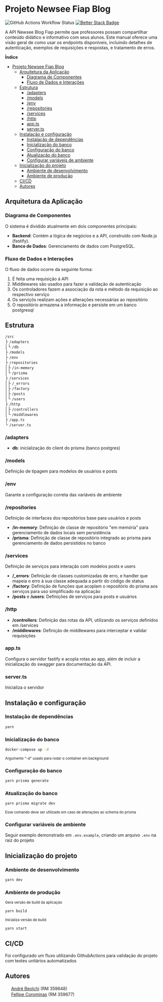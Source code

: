 # Projeto Newsee Fiap Blog

![GitHub Actions Workflow Status](https://img.shields.io/github/actions/workflow/status/andrebeolchi/newsee-fastify-api/test.yml?style=flat&label=hourly%20tests)
[![Better Stack Badge](https://uptime.betterstack.com/status-badges/v2/monitor/1q8no.svg)](https://uptime.betterstack.com/?utm_source=status_badge)

A API Newsee Blog Fiap permite que professores possam compartilhar conteúdo didático e informativo com seus alunos.
Este manual oferece uma visão geral de como usar os endpoints disponíveis, incluindo detalhes
de autenticação, exemplos de requisições e respostas, e tratamento de erros.

**Índice**

- [Projeto Newsee Fiap Blog](#projeto-newsee-fiap-blog)
  - [Arquitetura da Aplicação](#arquitetura-da-aplicação)
    - [Diagrama de Componentes](#diagrama-de-componentes)
    - [Fluxo de Dados e Interações](#fluxo-de-dados-e-interações)
  - [Estrutura](#estrutura)
    - [/adapters](#adapters)
    - [/models](#models)
    - [/env](#env)
    - [/repositories](#repositories)
    - [/services](#services)
    - [/http](#http)
    - [app.ts](#appts)
    - [server.ts](#serverts)
  - [Instalação e configuração](#instalação-e-configuração)
    - [Instalação de dependências](#instalação-de-dependências)
    - [Inicialização do banco](#inicialização-do-banco)
    - [Configuração do banco](#configuração-do-banco)
    - [Atualização do banco](#atualização-do-banco)
    - [Configurar variáveis de ambiente](#configurar-variáveis-de-ambiente)
  - [Inicialização do projeto](#inicialização-do-projeto)
    - [Ambiente de desenvolvimento](#ambiente-de-desenvolvimento)
    - [Ambiente de produção](#ambiente-de-produção)
  - [CI/CD](#cicd)
  - [Autores](#autores)

## Arquitetura da Aplicação

### Diagrama de Componentes

O sistema é dividido atualmente em dois componentes principais:

- **Backend**: Contém a lógica de negócios e a API, construído com Node.js (fastify).
- **Banco de Dados**: Gerenciamento de dados com PostgreSQL.

### Fluxo de Dados e Interações

O fluxo de dados ocorre da seguinte forma:

1. É feita uma requisição á API
2. Middlewares são usados para fazer a validação de autenticação
3. Os controladores fazem a associação da rota e método da requisição ao respectivo serviço
4. Os serviçõs realizam ações e alterações necessárias ao repositório
5. O repositório armazena a informação e persiste em um banco postgresql

## Estrutura

`/src`
<br/>├ `/adapters`
<br/>│└ `/db`
<br/>├ `/models`
<br/>├ `/env`
<br/>├ `/repositories`
<br/>│├ `/in-memory`
<br/>│└ `/prisma`
<br/>├ `/services`
<br/>│├ `/_errors`
<br/>│├ `/factory`
<br/>│├ `/posts`
<br/>│└ `/users`
<br/>├ `/http`
<br/>│├ `/controllers`
<br/>│└ `/middlewares`
<br/>├ `/app.ts`
<br/>└ `/server.ts`

### /adapters

- **db**: inicialização do client do prisma (banco postgres)

### /models

Definição de tipagem para modelos de usuários e posts

### /env

Garante a configuração correta das variáveis de ambiente

### /repositories

Definição de interfaces dos repositórios base para usuários e posts

- **/in-memory**: Definição de classe de repositório "em memória" para gerenciamento de dados locais sem persistência
- **/prisma**: Definição de classe de repositório integrado ao prisma para gerenciamento de dados persistidos no banco

### /services

Definição de serviços para interação com modelos posts e users

- **/\_errors**: Definição de classes customizadas de erro, e handler que mapeia o erro à sua classe adequada a partir do código de status
- **/factory**: Definição de funções que acoplam o repositório do prisma aos serviços para uso simplificado na aplicação
- **/posts** e **/users**: Definições de serviços para posts e usuários

### /http

- **/controllers**: Definição das rotas da API, utilizando os serviços definidos em /services
- **/middlewares**: Definição de middlewares para interceptar e validar requisições

### app.ts

Configura o servidor fastify e acopla rotas ao app, além de incluir a inicialização do swagger para documentação da API.

### server.ts

Inicializa o servidor

## Instalação e configuração

### Instalação de dependências

```bash
yarn
```

### Inicialização do banco

```bash
docker-compose up -d
```

<small>Argumento "-d" usado para rodar o container em background</small>

### Configuração do banco

```bash
yarn prisma generate
```

### Atualização do banco

```bash
yarn prisma migrate dev
```

<small>Esse comando deve ser utilizado em caso de alterações ao schema do prisma</small>

### Configurar variáveis de ambiente

Seguir exemplo demonstrado em `.env.example`, criando um arquivo `.env` na raiz do projeto

## Inicialização do projeto

### Ambiente de desenvolvimento

```bash
yarn dev
```

### Ambiente de produção

<small>Gera versão de build da aplicação</small>

```bash
yarn build
```

<small>Inicializa versão de build</small>

```bash
yarn start
```

## CI/CD

Foi configurado um fluxo utilizando GithubActions para validação do projeto com testes unitários automatizados

## Autores

<img src="https://avatars.githubusercontent.com/u/61586777" width="16" height="16"> [André Beolchi](https://github.com/andrebeolchi) (RM 359648)
<br><img src="https://avatars.githubusercontent.com/u/34667580" width="16" height="16"> [Fellipe Corominas](https://github.com/LeFelps) (RM 359677)
